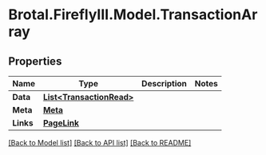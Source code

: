 # Brotal.FireflyIII.Model.TransactionArray

## Properties

Name | Type | Description | Notes
------------ | ------------- | ------------- | -------------
**Data** | [**List&lt;TransactionRead&gt;**](TransactionRead.md) |  | 
**Meta** | [**Meta**](Meta.md) |  | 
**Links** | [**PageLink**](PageLink.md) |  | 

[[Back to Model list]](../../README.md#documentation-for-models) [[Back to API list]](../../README.md#documentation-for-api-endpoints) [[Back to README]](../../README.md)

